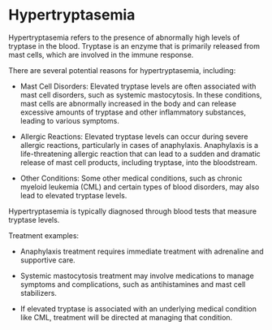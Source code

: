 # Hypertryptasemia

Hypertryptasemia refers to the presence of abnormally high levels of tryptase in the blood. Tryptase is an enzyme that is primarily released from mast cells, which are involved in the immune response. 

There are several potential reasons for hypertryptasemia, including:

* Mast Cell Disorders: Elevated tryptase levels are often associated with mast cell disorders, such as systemic mastocytosis. In these conditions, mast cells are abnormally increased in the body and can release excessive amounts of tryptase and other inflammatory substances, leading to various symptoms.

* Allergic Reactions: Elevated tryptase levels can occur during severe allergic reactions, particularly in cases of anaphylaxis. Anaphylaxis is a life-threatening allergic reaction that can lead to a sudden and dramatic release of mast cell products, including tryptase, into the bloodstream.

* Other Conditions: Some other medical conditions, such as chronic myeloid leukemia (CML) and certain types of blood disorders, may also lead to elevated tryptase levels.

Hypertryptasemia is typically diagnosed through blood tests that measure tryptase levels. 

Treatment examples:

* Anaphylaxis treatment requires immediate treatment with adrenaline and supportive care.

* Systemic mastocytosis treatment may involve medications to manage symptoms and complications, such as antihistamines and mast cell stabilizers.

* If elevated tryptase is associated with an underlying medical condition like CML, treatment will be directed at managing that condition.
